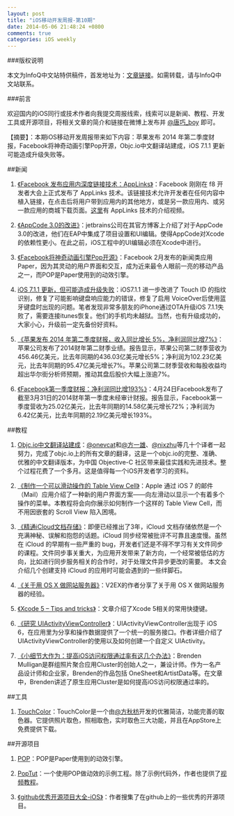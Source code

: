 ```yaml
---
layout: post
title: "iOS移动开发周报-第10期"
date: 2014-05-06 21:48:24 +0800
comments: true
categories: iOS weekly
---
```


###版权说明

本文为InfoQ中文站特供稿件，首发地址为：[文章链接](http://www.infoq.com/cn/news/2014/05/facebook-pop-opensource)。如需转载，请与InfoQ中文站联系。

###前言

欢迎国内的iOS同行或技术作者向我提交周报线索，线索可以是新闻、教程、开发工具或开源项目，将相关文章的简介和链接在微博上发布并 [@唐巧_boy](http://weibo.com/tangqiaoboy) 即可。

【摘要】：本期iOS移动开发周报带来如下内容：苹果发布 2014 年第二季度财报，Facebook将神奇动画引擎Pop开源，Objc.io中文翻译站建成，iOS 7.1.1 更新可能造成升级失败等。

##新闻

 1. [《Facebook 发布应用内深度链接技术：AppLinks》](http://tech2ipo.com/64670)：Facebook 刚刚在 f8 开发者大会上正式发布了 AppLinks 技术。该链接技术允许开发者在任何内容中植入链接，在点击后将用户带到应用内的其他地方，或是另一款应用内、或另一款应用的商城下载页面。[这里](http://vimeo.com/93018959)有 AppLinks 技术的介绍视频。
 
 1. [《AppCode 3.0的改进》](http://blog.jetbrains.com/objc/2014/04/appcode-3-0-eap-opens-with-an-integrated-ui-designer-and-improved-project-settings/)：jetbrains公司在其官方博客上介绍了对于AppCode 3.0的改进，他们在EAP中集成了项目设置和UI编辑。使得AppCode对Xcode的依赖性更小。在此之前，iOS工程中的UI编辑必须在Xcode中进行。
 
 1. [《Facebook将神奇动画引擎Pop开源》](http://geek.csdn.net/news/detail/7534)：Facebook 2月发布的新闻类应用Paper，因为其灵动的用户界面和交互，成为近来最令人眼前一亮的移动产品之一，而POP是Paper使用到的动效引擎。
  
 1. [iOS 7.1.1 更新，但可能造成升级失败](http://weibo.com/1708947107/B1grIt913?mod=weibotime)：iOS7.1.1
进一步改进了 Touch ID 的指纹识别，修复了可能影响键盘响应能力的错误，修复了启用 VoiceOver后使用蓝牙键盘时出现的问题。笔者发现非常多朋友的iPhone通过OTA升级iOS 7.1.1失败了，需要连接itunes恢复。他们的手机均未越狱。当然，也有升级成功的，大家小心，升级前一定先备份好资料。

 1. [《苹果发布 2014 年第二季度财报，收入同比增长 5%，净利润同比增7%》](http://tech.sina.com.cn/it/2014-04-24/05149341652.shtml)：苹果公司发布了2014财年第二财季业绩。报告显示，苹果公司第二财季营收为456.46亿美元，比去年同期的436.03亿美元增长5%；净利润为102.23亿美元，比去年同期的95.47亿美元增长7%。苹果公司第二财季营收和每股收益均超出华尔街分析师预期，推动其盘后股价大幅上涨逾7%。
 
 1. [《Facebook第一季度财报：净利润同比增193%》](http://money.21cbh.com/2014/4-24/1MMDA2NTVfMTE0NzI1Mg.html)：4月24日Facebook发布了截至3月31日的2014财年第一季度未经审计财报。报告显示，Facebook第一季度营收为25.02亿美元，比去年同期的14.58亿美元增长72%；净利润为6.42亿美元，比去年同期的2.19亿美元增长193%。

##教程

 1. [Objc.io中文翻译站建成](http://objccn.io/)：[@onevcat](http://onevcat.com/)和[@方一雄](http://weibo.com/fangyixiong?topnav=1&wvr=5&topsug=1)、[@nixzhu](http://weibo.com/nixzhu)等几十个译者一起努力，完成了objc.io上的所有文章的翻译，这是一个objc.io的完整、准确、优雅的中文翻译版本，为中国 Objective-C 社区带来最佳实践和先进技术。整个过程花费了一个多月。这是值得每一个iOS开发者学习的资料。

 1. [《制作一个可以滑动操作的 Table View Cell》](https://github.com/nixzhu/dev-blog/blob/master/2014-04-26-make-swipeable-table-view-cell-actions-without-going-nuts-scroll-views.md)：Apple 通过 iOS 7 的邮件（Mail）应用介绍了一种新的用户界面方案——向左滑动以显示一个有着多个操作的菜单。本教程将会向你展示如何制作一个这样的 Table View Cell，而不用因嵌套的 Scroll View 陷入困境。
 
 1. [《精通iCloud文档存储》](http://objcio.com/blog/2014/04/25/mastering-the-icloud-document-store/)：即便已经推出了3年，iCloud 文档存储依然是一个充满神秘、误解和抱怨的话题。iCloud 同步经常被批评不可靠且速度慢。虽然在 iCloud 的早期有一些严重的 bug，开发者们还是不得不学习有关文件同步的课程。文件同步事关重大，为应用开发带来了新方向，一个经常被低估的方向，比如进行同步服务相关的合作时，对于处理文件异步更改的需要。
本文会介绍几个创建支持 iCloud 的应用时可能会遇到的一些绊脚石。

 1. [《关于用 OS X 做网站服务器》](http://www.v2ex.com/t/109496)：V2EX的作者分享了关于用 OS X 做网站服务器的经验。
 
 1. [《Xcode 5 – Tips and tricks》](http://ios-blog.co.uk/getting-started/xcode-5-tips-and-tricks/)：文章介绍了Xcode 5相关的常用快捷键。
 
 1. [《研究 UIActivityViewController》](https://github.com/nixzhu/dev-blog/blob/master/2014-04-22-ui-activity-viewcontroller.md)：UIActivityViewController出现于 iOS 6，在应用里为分享和操作数据提供了一个统一的服务接口。作者详细介绍了UIActivityViewController的使用以及如何创建一个自定义 UIActivity。

 1. [《小细节大作为：提高iOS访问权限通过率有这几个办法》](http://www.36kr.com/p/211441.html)：Brenden Mulligan是群组照片聚合应用Cluster的创始人之一，兼设计师。作为一名产品设计师和企业家，Brenden的作品包括 OneSheet和ArtistData等。在文章中，Brenden讲述了原生应用Cluster是如何提高iOS访问权限通过率的。

##工具

 1. [TouchColor](https://itunes.apple.com/cn/app/touchcolor/id859727780?mt=8)：TouchColor是一个由[@方秋枋](http://tw.weibo.com/100mango)开发的优雅简洁，功能完善的取色器。它提供照片取色，照相取色，实时取色三大功能，并且在AppStore上免费提供下载。
 
##开源项目

 1. [POP](https://github.com/facebook/pop)：POP是Paper使用到的动效引擎。
 
 1. [PopTut](https://github.com/jerols/PopTut)：一个使用POP做动效的示例工程。除了示例代码外，作者也提供了[视频教程](https://www.youtube.com/watch?v=ErJ4FnPa_Qk)。
  
 1. [《github优秀开源项目大全-iOS》](http://wangzz.github.io/blog/2014/04/25/githubyou-xiu-xiang-mu-ios/)：作者搜集了在github上的一些优秀的开源项目。


